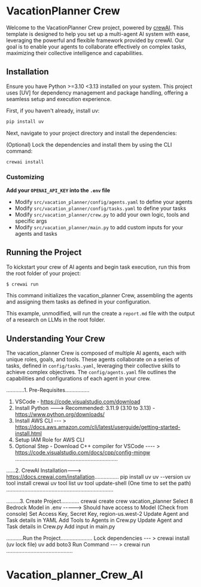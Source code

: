 # VacationPlanner Crew

Welcome to the VacationPlanner Crew project, powered by [crewAI](https://crewai.com). This template is designed to help you set up a multi-agent AI system with ease, leveraging the powerful and flexible framework provided by crewAI. Our goal is to enable your agents to collaborate effectively on complex tasks, maximizing their collective intelligence and capabilities.

## Installation

Ensure you have Python >=3.10 <3.13 installed on your system. This project uses [UV] for dependency management and package handling, offering a seamless setup and execution experience.

First, if you haven't already, install uv:

```bash
pip install uv
```

Next, navigate to your project directory and install the dependencies:

(Optional) Lock the dependencies and install them by using the CLI command:
```bash
crewai install
```
### Customizing

**Add your `OPENAI_API_KEY` into the `.env` file**

- Modify `src/vacation_planner/config/agents.yaml` to define your agents
- Modify `src/vacation_planner/config/tasks.yaml` to define your tasks
- Modify `src/vacation_planner/crew.py` to add your own logic, tools and specific args
- Modify `src/vacation_planner/main.py` to add custom inputs for your agents and tasks

## Running the Project

To kickstart your crew of AI agents and begin task execution, run this from the root folder of your project:

```bash
$ crewai run
```

This command initializes the vacation_planner Crew, assembling the agents and assigning them tasks as defined in your configuration.

This example, unmodified, will run the create a `report.md` file with the output of a research on LLMs in the root folder.

## Understanding Your Crew

The vacation_planner Crew is composed of multiple AI agents, each with unique roles, goals, and tools. These agents collaborate on a series of tasks, defined in `config/tasks.yaml`, leveraging their collective skills to achieve complex objectives. The `config/agents.yaml` file outlines the capabilities and configurations of each agent in your crew.


............1. Pre-Requisites................

1. VSCode - https://code.visualstudio.com/download
2. Install Python ---> Recommended: 3.11.9 (3.10 to 3.13) - https://www.python.org/downloads/
3. Install AWS CLI --- > https://docs.aws.amazon.com/cli/latest/userguide/getting-started-install.html
4. Setup IAM Role for AWS CLI
5. Optional Step - Download C++ compiler for VSCode ---- > https://code.visualstudio.com/docs/cpp/config-mingw
....................................................................


......2. CrewAI Installation---> https://docs.crewai.com/installation................
pip install uv
uv --version
uv tool install crewai
uv tool list
uv tool update-shell (One time to set the path)
.......................................................................

.........3. Create Project............
crewai create crew vacation_planner
Select 8
Bedrock Model in .env  -----> Should have access to Model (Check from console)
Set Access Key, Secret Key, region-us.west-2
Update Agent and Task details in YAML
Add Tools to Agents in Crew.py 
Update Agent and Task details in Crew.py
Add input in main.py

...........Run the Project.....................
Lock dependencies --- > crewai install (uv lock file)
uv add boto3
Run Command --- > crewai run
............................................
# Vacation_planner_Crew_AI
